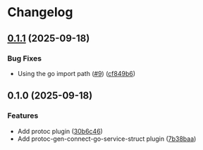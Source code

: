 # Changelog

## [0.1.1](https://github.com/TrogonStack/protoc-gen/compare/protoc-gen-connect-go-servicestruct@v0.1.0...protoc-gen-connect-go-servicestruct@v0.1.1) (2025-09-18)


### Bug Fixes

* Using the go import path ([#9](https://github.com/TrogonStack/protoc-gen/issues/9)) ([cf849b6](https://github.com/TrogonStack/protoc-gen/commit/cf849b60675d71e35ee5fb0df9c7a2ba424c7877))

## 0.1.0 (2025-09-18)


### Features

* Add protoc plugin ([30b6c46](https://github.com/TrogonStack/protoc-gen/commit/30b6c46d4f732c57435406f1e875c9f88befc53e))
* Add protoc-gen-connect-go-service-struct plugin ([7b38baa](https://github.com/TrogonStack/protoc-gen/commit/7b38baaeb4dccf6219669581281c43ef5f3bb3bd))
